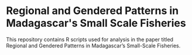 # Regional and Gendered Patterns in Madagascar's Small Scale Fisheries
This repository contains R scripts used for analysis in the paper titled Regional and Gendered Patterns in Madagascar’s Small-Scale Fisheries. 
